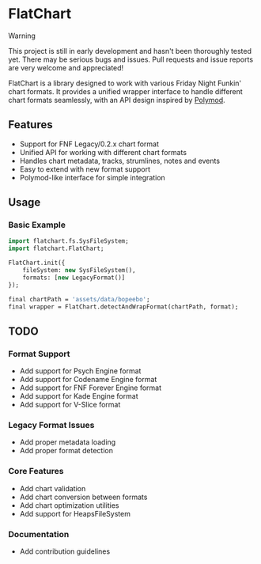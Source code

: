 # FlatChart

> [!WARNING]
> This project is still in early development and hasn't been thoroughly tested yet. There may be serious bugs and issues. Pull requests and issue reports are very welcome and appreciated!

FlatChart is a library designed to work with various Friday Night Funkin' chart formats. It provides a unified wrapper interface to handle different chart formats seamlessly, with an API design inspired by [Polymod](https://github.com/larsiusprime/polymod.git).

## Features

- Support for FNF Legacy/0.2.x chart format
- Unified API for working with different chart formats
- Handles chart metadata, tracks, strumlines, notes and events
- Easy to extend with new format support
- Polymod-like interface for simple integration

## Usage

### Basic Example
```haxe
import flatchart.fs.SysFileSystem;
import flatchart.FlatChart;

FlatChart.init({
	fileSystem: new SysFileSystem(),
	formats: [new LegacyFormat()]
});

final chartPath = 'assets/data/bopeebo';
final wrapper = FlatChart.detectAndWrapFormat(chartPath, format);
```

## TODO

### Format Support
- Add support for Psych Engine format
- Add support for Codename Engine format
- Add support for FNF Forever Engine format
- Add support for Kade Engine format
- Add support for V-Slice format

### Legacy Format Issues
- Add proper metadata loading
- Add proper format detection

### Core Features
- Add chart validation
- Add chart conversion between formats
- Add chart optimization utilities
- Add support for HeapsFileSystem

### Documentation
- Add contribution guidelines
